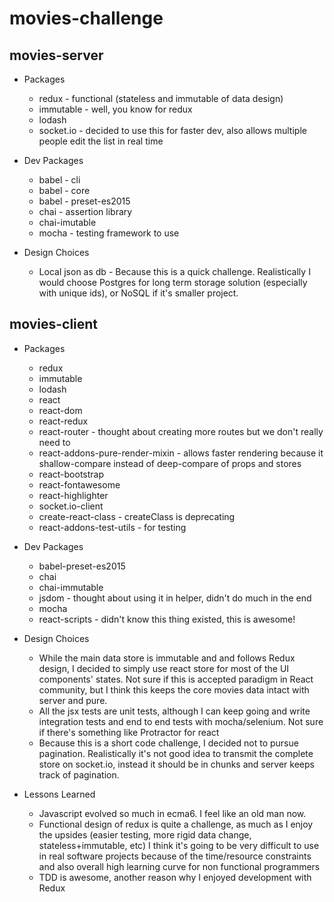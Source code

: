 # movies-challenge

## movies-server

* Packages
    * redux - functional (stateless and immutable of data design)
    * immutable - well, you know for redux
    * lodash
    * socket.io - decided to use this for faster dev, also allows multiple people edit the list in real time

* Dev Packages
    * babel - cli
    * babel - core
    * babel - preset-es2015
    * chai - assertion library
    * chai-imutable
    * mocha - testing framework to use
    
* Design Choices
    * Local json as db - Because this is a quick challenge. Realistically I would choose Postgres for long term storage solution (especially with unique ids), or NoSQL if it's smaller project.
    
## movies-client

* Packages
    * redux
    * immutable
    * lodash
    * react
    * react-dom
    * react-redux
    * react-router - thought about creating more routes but we don't really need to
    * react-addons-pure-render-mixin - allows faster rendering because it shallow-compare instead of deep-compare of props and stores
    * react-bootstrap
    * react-fontawesome
    * react-highlighter
    * socket.io-client
    * create-react-class - createClass is deprecating
    * react-addons-test-utils - for testing
    
* Dev Packages
    * babel-preset-es2015
    * chai
    * chai-immutable
    * jsdom - thought about using it in helper, didn't do much in the end
    * mocha
    * react-scripts - didn't know this thing existed, this is awesome!
    
* Design Choices
    * While the main data store is immutable and and follows Redux design, I decided to simply use react store for most of the UI components' states. Not sure if this is accepted paradigm in React community, but I think this keeps the core movies data intact with server and pure.
    * All the jsx tests are unit tests, although I can keep going and write integration tests and end to end tests with mocha/selenium. Not sure if there's something like Protractor for react
    * Because this is a short code challenge, I decided not to pursue pagination. Realistically it's not good idea to transmit the complete store on socket.io, instead it should be in chunks and server keeps track of pagination.

* Lessons Learned
    * Javascript evolved so much in ecma6. I feel like an old man now.
    * Functional design of redux is quite a challenge, as much as I enjoy the upsides (easier testing, more rigid data change, stateless+immutable, etc) I think it's going to be very difficult to use in real software projects because of the time/resource constraints and also overall high learning curve for non functional programmers
    * TDD is awesome, another reason why I enjoyed development with Redux
